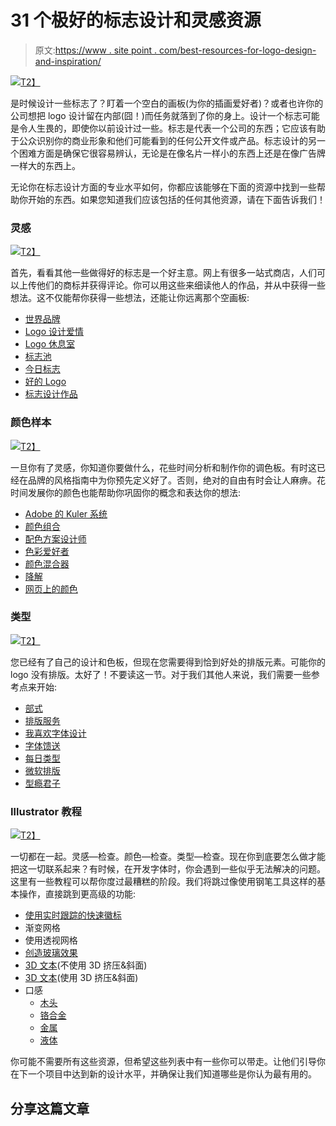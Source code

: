 # 31 个极好的标志设计和灵感资源

> 原文:[https://www . site point . com/best-resources-for-logo-design-and-inspiration/](https://www.sitepoint.com/best-resources-for-logo-design-and-inspiration/)

[![](../Images/2d9d432a530f54c23f29c365d79e858f.png)T2】](https://www.sitepoint.com/wp-content/uploads/2012/01/00-featured-image.jpg)

是时候设计一些标志了？盯着一个空白的画板(为你的插画爱好者)？或者也许你的公司想把 logo 设计留在内部(囧！)而任务就落到了你的身上。设计一个标志可能是令人生畏的，即使你以前设计过一些。标志是代表一个公司的东西；它应该有助于公众识别你的商业形象和他们可能看到的任何公开文件或产品。标志设计的另一个困难方面是确保它很容易辨认，无论是在像名片一样小的东西上还是在像广告牌一样大的东西上。

无论你在标志设计方面的专业水平如何，你都应该能够在下面的资源中找到一些帮助你开始的东西。如果您知道我们应该包括的任何其他资源，请在下面告诉我们！

### 灵感

[![](../Images/c065a73a2301175088d15fffbd0a598a.png)T2】](http://www.logodesignlove.com/)

首先，看看其他一些做得好的标志是一个好主意。网上有很多一站式商店，人们可以上传他们的商标并获得评论。你可以用这些来细读他人的作品，并从中获得一些想法。这不仅能帮你获得一些想法，还能让你远离那个空画板:

*   [世界品牌](http://www.brandsoftheworld.com/)
*   [Logo 设计爱情](http://www.logodesignlove.com/)
*   [Logo 休息室](http://www.logolounge.com/)
*   [标志池](http://www.logopond.com/)
*   [今日标志](http://www.logooftheday.com/)
*   [好的 Logo](http://www.goodlogo.com/)
*   [标志设计作品](http://www.logodesignworks.com/blog/)

### 颜色样本

[![](../Images/4a2aa5ae13764cc12a403948bce8491c.png)T2】](http://kuler.adobe.com/)

一旦你有了灵感，你知道你要做什么，花些时间分析和制作你的调色板。有时这已经在品牌的风格指南中为你预先定义好了。否则，绝对的自由有时会让人麻痹。花时间发展你的颜色也能帮助你巩固你的概念和表达你的想法:

*   [Adobe 的 Kuler 系统](http://kuler.adobe.com/)
*   [颜色组合](http://www.colorcombos.com/)
*   [配色方案设计师](http://www.colorschemedesigner.com/)
*   [色彩爱好者](http://www.colourlovers.com/)
*   [颜色混合器](http://www.colorblender.com/)
*   [降解](http://www.degraeve.com/color-palette/)
*   [网页上的颜色](http://www.colorsontheweb.com/colorwizard.asp)

### 类型

[![](../Images/5d6155e69e8652d7c5376703afbea8d5.png)T2】](http://www.typographyserved.com/)

您已经有了自己的设计和色板，但现在您需要得到恰到好处的排版元素。可能你的 logo 没有排版。太好了！不要读这一节。对于我们其他人来说，我们需要一些参考点来开始:

*   [部式](http://www.ministryoftype.co.uk/words/index/)
*   [排版服务](http://www.typographyserved.com/)
*   [我喜欢字体设计](http://www.ilovetypography.com/)
*   [字体馈送](http://www.fontfeed.com/)
*   [每日类型](http://www.dailytype.com/)
*   [微软排版](http://www.microsoft.com/typography/AboutFontsOverview.mspx)
*   [型瘾君子](http://typejunkies.posterous.com/)

### Illustrator 教程

[![](../Images/810d685c0a81ea909a0370ce23b6e05e.png)T2】](http://vector.tutsplus.com/tutorials/text-effects/create-a-bending-3d-text-effect-in-adobe-illustrator/)

一切都在一起。灵感—检查。颜色—检查。类型—检查。现在你到底要怎么做才能把这一切联系起来？有时候，在开发字体时，你会遇到一些似乎无法解决的问题。这里有一些教程可以帮你度过最糟糕的阶段。我们将跳过像使用钢笔工具这样的基本操作，直接跳到更高级的功能:

*   [使用实时跟踪的快速徽标](http://layersmagazine.com/quick-logos-with-live-trace-in-adobe-illustrator.html)
*   渐变网格
*   使用透视网格
*   [创造玻璃效果](http://www.attitudedesign.co.uk/how-to-create-the-glass-effect/)
*   [3D 文本](http://vector.tutsplus.com/tutorials/designing/create-a-variety-of-3d-lettering-effects-for-poster-design/)(不使用 3D 挤压&斜面)
*   [3D 文本](http://vector.tutsplus.com/tutorials/text-effects/create-a-bending-3d-text-effect-in-adobe-illustrator/)(使用 3D 挤压&斜面)
*   口感
    *   [木头](http://vectips.com/tutorials/create-a-wood-grain-texture/)
    *   [铬合金](http://www.blog.spoongraphics.co.uk/tutorials/how-to-create-a-cool-chrome-text-effect-in-illustrator)
    *   [金属](http://vectips.com/tutorials/create-a-brushed-metal-texture/)
    *   [液体](http://www.digitalartsonline.co.uk/tutorials/?featureid=3243754)

你可能不需要所有这些资源，但希望这些列表中有一些你可以带走。让他们引导你在下一个项目中达到新的设计水平，并确保让我们知道哪些是你认为最有用的。

## 分享这篇文章